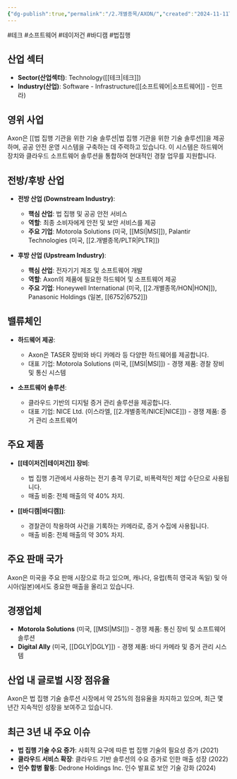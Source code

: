 ```yaml
---
{"dg-publish":true,"permalink":"/2.개별종목/AXON/","created":"2024-11-11T09:37:01.190+09:00","updated":"2025-06-03T20:05:57.838+09:00"}
---
```


#테크 #소프트웨어 #테이저건 #바디캠 #법집행

## 산업 섹터

- **Sector(산업섹터)**: Technology([[테크\|테크]])
- **Industry(산업)**: Software - Infrastructure([[소프트웨어\|소프트웨어]] - 인프라)

## 영위 사업

Axon은 [[법 집행 기관을 위한 기술 솔루션\|법 집행 기관을 위한 기술 솔루션]]을 제공하며, 공공 안전 운영 시스템을 구축하는 데 주력하고 있습니다. 이 시스템은 하드웨어 장치와 클라우드 소프트웨어 솔루션을 통합하여 현대적인 경찰 업무를 지원합니다.

## 전방/후방 산업

- **전방 산업 (Downstream Industry)**:
    
    - **핵심 산업**: 법 집행 및 공공 안전 서비스
    - **역할**: 최종 소비자에게 안전 및 보안 서비스를 제공
    - **주요 기업**: Motorola Solutions (미국, [[MSI\|MSI]]), Palantir Technologies (미국, [[2.개별종목/PLTR\|PLTR]])
    
- **후방 산업 (Upstream Industry)**:
    
    - **핵심 산업**: 전자기기 제조 및 소프트웨어 개발
    - **역할**: Axon의 제품에 필요한 하드웨어 및 소프트웨어 제공
    - **주요 기업**: Honeywell International (미국, [[2.개별종목/HON\|HON]]), Panasonic Holdings (일본, [[6752\|6752]])
    

## 밸류체인

- **하드웨어 제공**:
    
    - Axon은 TASER 장비와 바디 카메라 등 다양한 하드웨어를 제공합니다.
    - 대표 기업: Motorola Solutions (미국, [[MSI\|MSI]]) - 경쟁 제품: 경찰 장비 및 통신 시스템
    
- **소프트웨어 솔루션**:
    
    - 클라우드 기반의 디지털 증거 관리 솔루션을 제공합니다.
    - 대표 기업: NICE Ltd. (이스라엘, [[2.개별종목/NICE\|NICE]]) - 경쟁 제품: 증거 관리 소프트웨어
    

## 주요 제품

- **[[테이저건\|테이저건]] 장비**:
    
    - 법 집행 기관에서 사용하는 전기 충격 무기로, 비폭력적인 제압 수단으로 사용됩니다.
    - 매출 비중: 전체 매출의 약 40% 차지.
    
- **[[바디캠\|바디캠]]**:
    
    - 경찰관이 착용하여 사건을 기록하는 카메라로, 증거 수집에 사용됩니다.
    - 매출 비중: 전체 매출의 약 30% 차지.
    

## 주요 판매 국가

Axon은 미국을 주요 판매 시장으로 하고 있으며, 캐나다, 유럽(특히 영국과 독일) 및 아시아(일본)에서도 중요한 매출을 올리고 있습니다.

## 경쟁업체

- **Motorola Solutions** (미국, [[MSI\|MSI]]) - 경쟁 제품: 통신 장비 및 소프트웨어 솔루션
- **Digital Ally** (미국, [[DGLY\|DGLY]]) - 경쟁 제품: 바디 카메라 및 증거 관리 시스템

## 산업 내 글로벌 시장 점유율

Axon은 법 집행 기술 솔루션 시장에서 약 25%의 점유율을 차지하고 있으며, 최근 몇 년간 지속적인 성장을 보여주고 있습니다.

## 최근 3년 내 주요 이슈

- **법 집행 기술 수요 증가**: 사회적 요구에 따른 법 집행 기술의 필요성 증가 (2021)
- **클라우드 서비스 확장**: 클라우드 기반 솔루션의 수요 증가로 인한 매출 성장 (2022)
- **인수 합병 활동**: Dedrone Holdings Inc. 인수 발표로 보안 기술 강화 (2024)